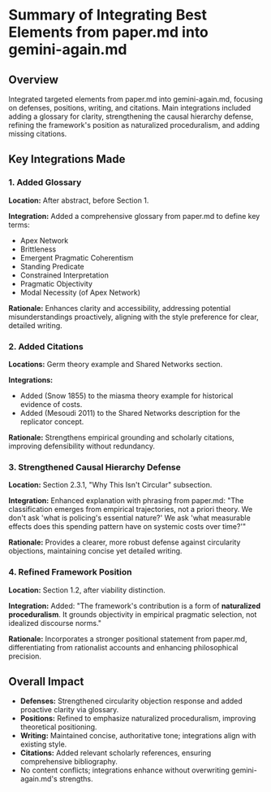 # Summary of Integrating Best Elements from paper.md into gemini-again.md

## Overview
Integrated targeted elements from paper.md into gemini-again.md, focusing on defenses, positions, writing, and citations. Main integrations included adding a glossary for clarity, strengthening the causal hierarchy defense, refining the framework's position as naturalized proceduralism, and adding missing citations.

## Key Integrations Made

### 1. Added Glossary
**Location:** After abstract, before Section 1.

**Integration:** Added a comprehensive glossary from paper.md to define key terms:
- Apex Network
- Brittleness
- Emergent Pragmatic Coherentism
- Standing Predicate
- Constrained Interpretation
- Pragmatic Objectivity
- Modal Necessity (of Apex Network)

**Rationale:** Enhances clarity and accessibility, addressing potential misunderstandings proactively, aligning with the style preference for clear, detailed writing.

### 2. Added Citations
**Locations:** Germ theory example and Shared Networks section.

**Integrations:**
- Added (Snow 1855) to the miasma theory example for historical evidence of costs.
- Added (Mesoudi 2011) to the Shared Networks description for the replicator concept.

**Rationale:** Strengthens empirical grounding and scholarly citations, improving defensibility without redundancy.

### 3. Strengthened Causal Hierarchy Defense
**Location:** Section 2.3.1, "Why This Isn't Circular" subsection.

**Integration:** Enhanced explanation with phrasing from paper.md: "The classification emerges from empirical trajectories, not a priori theory. We don't ask 'what is policing's essential nature?' We ask 'what measurable effects does this spending pattern have on systemic costs over time?'"

**Rationale:** Provides a clearer, more robust defense against circularity objections, maintaining concise yet detailed writing.

### 4. Refined Framework Position
**Location:** Section 1.2, after viability distinction.

**Integration:** Added: "The framework's contribution is a form of **naturalized proceduralism**. It grounds objectivity in empirical pragmatic selection, not idealized discourse norms."

**Rationale:** Incorporates a stronger positional statement from paper.md, differentiating from rationalist accounts and enhancing philosophical precision.

## Overall Impact
- **Defenses:** Strengthened circularity objection response and added proactive clarity via glossary.
- **Positions:** Refined to emphasize naturalized proceduralism, improving theoretical positioning.
- **Writing:** Maintained concise, authoritative tone; integrations align with existing style.
- **Citations:** Added relevant scholarly references, ensuring comprehensive bibliography.
- No content conflicts; integrations enhance without overwriting gemini-again.md's strengths.